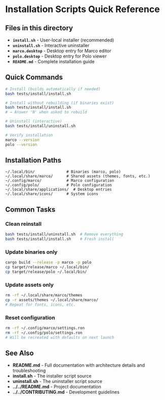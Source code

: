# Installation Scripts Quick Reference

## Files in this directory

- **`install.sh`** - User-local installer (recommended)
- **`uninstall.sh`** - Interactive uninstaller
- **`marco.desktop`** - Desktop entry for Marco editor
- **`polo.desktop`** - Desktop entry for Polo viewer
- **`README.md`** - Complete installation guide

## Quick Commands

```bash
# Install (builds automatically if needed)
bash tests/install/install.sh

# Install without rebuilding (if binaries exist)
bash tests/install/install.sh
# → Answer 'N' when asked to rebuild

# Uninstall (interactive)
bash tests/install/uninstall.sh

# Verify installation
marco --version
polo --version
```

## Installation Paths

```
~/.local/bin/              # Binaries (marco, polo)
~/.local/share/marco/      # Shared assets (themes, fonts, etc.)
~/.config/marco/           # Marco configuration
~/.config/polo/            # Polo configuration
~/.local/share/applications/  # Desktop entries
~/.local/share/icons/      # System icons
```

## Common Tasks

### Clean reinstall
```bash
bash tests/install/uninstall.sh  # Remove everything
bash tests/install/install.sh    # Fresh install
```

### Update binaries only
```bash
cargo build --release -p marco -p polo
cp target/release/marco ~/.local/bin/
cp target/release/polo ~/.local/bin/
```

### Update assets only
```bash
rm -rf ~/.local/share/marco/themes
cp -r assets/themes ~/.local/share/marco/
# Repeat for fonts, icons, etc.
```

### Reset configuration
```bash
rm -rf ~/.config/marco/settings.ron
rm -rf ~/.config/polo/settings.ron
# Will be recreated with defaults on next launch
```

## See Also

- **README.md** - Full documentation with architecture details and troubleshooting
- **install.sh** - The installer script source
- **uninstall.sh** - The uninstaller script source
- **../../README.md** - Project documentation
- **../../CONTRIBUTING.md** - Development guidelines
